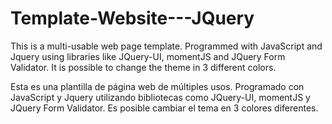 ﻿# Template-Website---JQuery
 
This is a multi-usable web page template.
Programmed with JavaScript and Jquery using libraries like JQuery-UI, momentJS and JQuery Form Validator.
It is possible to change the theme in 3 different colors.



Esta es una plantilla de página web de múltiples usos.
Programado con JavaScript y Jquery utilizando bibliotecas como JQuery-UI, momentJS y JQuery Form Validator.
Es posible cambiar el tema en 3 colores diferentes.
